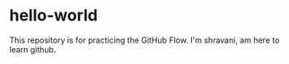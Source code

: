 # hello-world
This repository is for practicing the GitHub Flow.
I'm shravani, am here to learn github.
